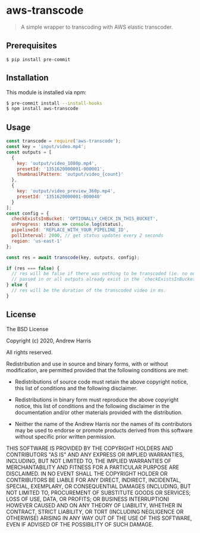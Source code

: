 # aws-transcode

> A simple wrapper to transcoding with AWS elastic transcoder.


## Prerequisites

```
$ pip install pre-commit
```

## Installation

This module is installed via npm:

``` bash
$ pre-commit install --install-hooks
$ npm install aws-transcode
```

## Usage

```js
const transcode = require('aws-transcode');
const key = 'input/video.mp4';
const outputs = [
  {
    key: 'output/video_1080p.mp4',
    presetId: '1351620000001-000001',
    thumbnailPattern: 'output/video_{count}'
  },
  {
    key: 'output/video_preview_360p.mp4',
    presetId: '1351620000001-000040'
  }
];
const config = {
  checkExistsInBucket: 'OPTIONALLY_CHECK_IN_THIS_BUCKET',
  onProgress: status => console.log(status),
  pipelineId: 'REPLACE_WITH_YOUR_PIPELINE_ID',
  pollInterval: 2000, // get status updates every 2 seconds
  region: 'us-east-1'
};

const res = await transcode(key, outputs, config);

if (res === false) {
  // res will be false if there was nothing to be transcoded (ie. no outputs were
  // passed in or all outputs already exist in the `checkExistsInBucket` bucket.
} else {
  // res will be the duration of the transcoded video in ms.
}
```

## License

The BSD License

Copyright (c) 2020, Andrew Harris

All rights reserved.

Redistribution and use in source and binary forms, with or without modification,
are permitted provided that the following conditions are met:

* Redistributions of source code must retain the above copyright notice, this
  list of conditions and the following disclaimer.

* Redistributions in binary form must reproduce the above copyright notice, this
  list of conditions and the following disclaimer in the documentation and/or
  other materials provided with the distribution.

* Neither the name of the Andrew Harris nor the names of its
  contributors may be used to endorse or promote products derived from
  this software without specific prior written permission.

THIS SOFTWARE IS PROVIDED BY THE COPYRIGHT HOLDERS AND CONTRIBUTORS "AS IS" AND
ANY EXPRESS OR IMPLIED WARRANTIES, INCLUDING, BUT NOT LIMITED TO, THE IMPLIED
WARRANTIES OF MERCHANTABILITY AND FITNESS FOR A PARTICULAR PURPOSE ARE
DISCLAIMED. IN NO EVENT SHALL THE COPYRIGHT HOLDER OR CONTRIBUTORS BE LIABLE FOR
ANY DIRECT, INDIRECT, INCIDENTAL, SPECIAL, EXEMPLARY, OR CONSEQUENTIAL DAMAGES
(INCLUDING, BUT NOT LIMITED TO, PROCUREMENT OF SUBSTITUTE GOODS OR SERVICES;
LOSS OF USE, DATA, OR PROFITS; OR BUSINESS INTERRUPTION) HOWEVER CAUSED AND ON
ANY THEORY OF LIABILITY, WHETHER IN CONTRACT, STRICT LIABILITY, OR TORT
(INCLUDING NEGLIGENCE OR OTHERWISE) ARISING IN ANY WAY OUT OF THE USE OF THIS
SOFTWARE, EVEN IF ADVISED OF THE POSSIBILITY OF SUCH DAMAGE.
